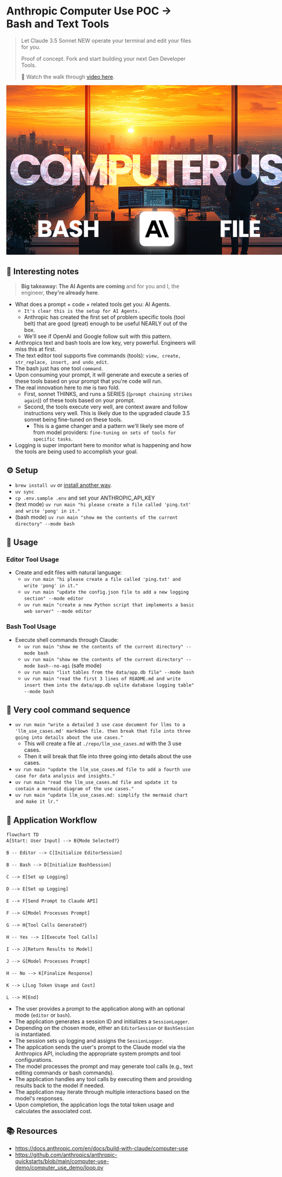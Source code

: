 # Anthropic Computer Use POC -> Bash and Text Tools
> Let Claude 3.5 Sonnet NEW operate your terminal and edit your files for you.
> 
> Proof of concept. 
> Fork and start building your next Gen Developer Tools.
>
> 🚀 Watch the walk through [video here](https://youtu.be/FxwA0DLxyrw).

<img src="./images/computer-use-thumb.png" alt="anthropic-computer-use" style="max-width: 800px;">

## 📌 Interesting notes
> **Big takeaway: The AI Agents are coming** and for you and I, the engineer, **they're already here**.

- What does a prompt + code + related tools get you: AI Agents.
  - `It's clear this is the setup for AI Agents.`
  - Anthropic has created the first set of problem specific tools (tool belt) that are good (great) enough to be useful NEARLY out of the box.
  - We'll see if OpenAI and Google follow suit with this pattern.
- Anthropics text and bash tools are low key, very powerful. Engineers will miss this at first.
- The text editor tool supports five commands (tools): `view, create, str_replace, insert, and undo_edit`.
- The bash just has one tool `command`.
- Upon consuming your prompt, it will generate and execute a series of these tools based on your prompt that you're code will run.
- The real innovation here to me is two fold.
  - First, sonnet THINKS, and runs a SERIES ((`prompt chaining strikes again`)) of these tools based on your prompt.
  - Second, the tools execute very well, are context aware and follow instructions very well. This is likely due to the upgraded claude 3.5 sonnet being fine-tuned on these tools.
    - This is a game changer and a pattern we'll likely see more of from model providers: `fine-tuning on sets of tools for specific tasks`.
- Logging is super important here to monitor what is happening and how the tools are being used to accomplish your goal.



## ⚙️ Setup
- `brew install uv` or [install another way](https://docs.astral.sh/uv/getting-started/installation/#pypi).
- `uv sync`
- `cp .env.sample .env` and set your ANTHROPIC_API_KEY
- (text mode) `uv run main "hi please create a file called 'ping.txt' and write 'pong' in it."`
- (bash mode) `uv run main "show me the contents of the current directory" --mode bash`

## 🚀 Usage

### Editor Tool Usage
- Create and edit files with natural language:
  - `uv run main "hi please create a file called 'ping.txt' and write 'pong' in it."`
  - `uv run main "update the config.json file to add a new logging section" --mode editor`
  - `uv run main "create a new Python script that implements a basic web server" --mode editor`

### Bash Tool Usage  
- Execute shell commands through Claude:
  - `uv run main "show me the contents of the current directory" --mode bash`
  - `uv run main "show me the contents of the current directory" --mode bash--no-agi` (safe mode)
  - `uv run main "list tables from the data/app.db file" --mode bash`
  - `uv run main "read the first 3 lines of README.md and write insert them into the data/app.db sqlite database logging table" --mode bash` 

## 🌟 Very cool command sequence
- `uv run main "write a detailed 3 use case document for llms to a 'llm_use_cases.md' markdown file. then break that file into three going into details about the use cases."`
  - This will create a file at `./repo/llm_use_cases.md` with the 3 use cases.
  - Then it will break that file into three going into details about the use cases.
- `uv run main "update the llm_use_cases.md file to add a fourth use case for data analysis and insights."`
- `uv run main "read the llm_use_cases.md file and update it to contain a mermaid diagram of the use cases."`
- `uv run main "update llm_use_cases.md: simplify the mermaid chart and make it lr."`

## 🔄 Application Workflow

```mermaid
flowchart TD
A[Start: User Input] --> B{Mode Selected?}                                                                                     
                                                                                                                                
B -- Editor --> C[Initialize EditorSession]                                                                                    
                                                                                                                              
B -- Bash --> D[Initialize BashSession]                                                                                        
                                                                                                                              
C --> E[Set up Logging]                                                                                                        
                                                                                                                              
D --> E[Set up Logging]                                                                                                        
                                                                                                                              
E --> F[Send Prompt to Claude API]                                                                                             
                                                                                                                              
F --> G[Model Processes Prompt]                                                                                                
                                                                                                                              
G --> H{Tool Calls Generated?}                                                                                                 
                                                                                                                              
H -- Yes --> I[Execute Tool Calls]                                                                                             
                                                                                                                              
I --> J[Return Results to Model]                                                                                               
                                                                                                                              
J --> G[Model Processes Prompt]                                                                                                
                                                                                                                              
H -- No --> K[Finalize Response]                                                                                               
                                                                                                                              
K --> L[Log Token Usage and Cost]                                                                                              
                                                                                                                              
L --> M[End]        
```

- The user provides a prompt to the application along with an optional mode (`editor` or `bash`).
- The application generates a session ID and initializes a `SessionLogger`.
- Depending on the chosen mode, either an `EditorSession` or `BashSession` is instantiated.
- The session sets up logging and assigns the `SessionLogger`.
- The application sends the user's prompt to the Claude model via the Anthropics API, including the appropriate system prompts and tool configurations.
- The model processes the prompt and may generate tool calls (e.g., text editing commands or bash commands).
- The application handles any tool calls by executing them and providing results back to the model if needed.
- The application may iterate through multiple interactions based on the model's responses.
- Upon completion, the application logs the total token usage and calculates the associated cost.


## 📚 Resources                                                                                                                   
                                                                                                                              
- https://docs.anthropic.com/en/docs/build-with-claude/computer-use                                                            
- https://github.com/anthropics/anthropic-quickstarts/blob/main/computer-use-demo/computer_use_demo/loop.py   
